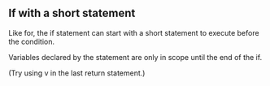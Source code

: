 ## If with a short statement

Like for, the if statement can start with a short statement to execute before the condition.

Variables declared by the statement are only in scope until the end of the if.

(Try using v in the last return statement.)
